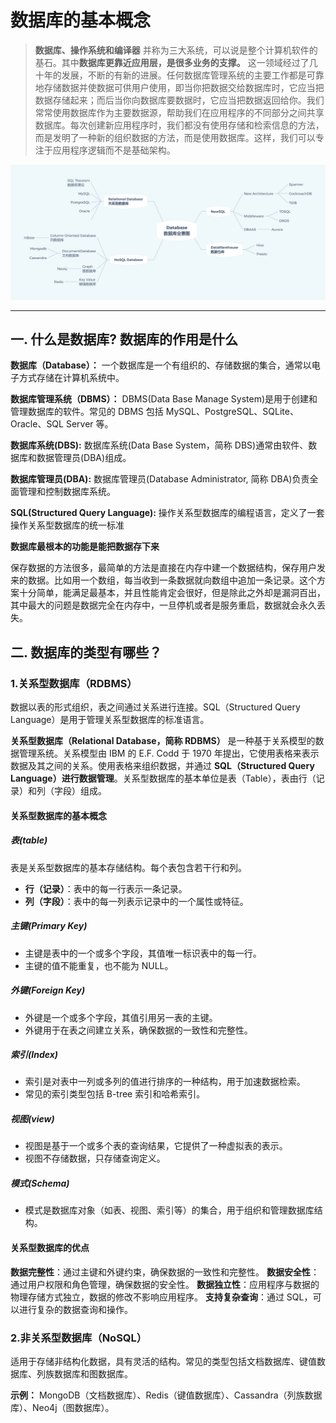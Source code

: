 # 数据库的基本概念

> **数据库、操作系统和编译器** 并称为三大系统，可以说是整个计算机软件的基石。其中**数据库更靠近应用层，是很多业务的支撑。** 这一领域经过了几十年的发展，不断的有新的进展。任何数据库管理系统的主要工作都是可靠地存储数据并使数据可供用户使用，即当你把数据交给数据库时，它应当把数据存储起来；而后当你向数据库要数据时，它应当把数据返回给你。我们常常使用数据库作为主要数据源，帮助我们在应用程序的不同部分之间共享数据库。每次创建新应用程序时，我们都没有使用存储和检索信息的方法，而是发明了一种新的组织数据的方法，而是使用数据库。这样，我们可以专注于应用程序逻辑而不是基础架构。

![alt text](image.png)

---

## 一. 什么是数据库? 数据库的作用是什么

**数据库（Database）：** 一个数据库是一个有组织的、存储数据的集合，通常以电子方式存储在计算机系统中。

**数据库管理系统（DBMS）：** DBMS(Data Base Manage System)是用于创建和管理数据库的软件。常见的 DBMS 包括 MySQL、PostgreSQL、SQLite、Oracle、SQL Server 等。

**数据库系统(DBS):** 数据库系统(Data Base System，简称 DBS)通常由软件、数据库和数据管理员(DBA)组成。

**数据库管理员(DBA):**  数据库管理员(Database Administrator, 简称 DBA)负责全面管理和控制数据库系统。

**SQL(Structured Query Language):** 操作关系型数据库的编程语言，定义了一套操作关系型数据库的统一标准

**数据库最根本的功能是能把数据存下来**

保存数据的方法很多，最简单的方法是直接在内存中建一个数据结构，保存用户发来的数据。比如用一个数组，每当收到一条数据就向数组中追加一条记录。这个方案十分简单，能满足最基本，并且性能肯定会很好，但是除此之外却是漏洞百出，其中最大的问题是数据完全在内存中，一旦停机或者是服务重启，数据就会永久丢失。


## 二. 数据库的类型有哪些？

### 1.关系型数据库（RDBMS）
数据以表的形式组织，表之间通过关系进行连接。SQL（Structured Query Language）是用于管理关系型数据库的标准语言。

**关系型数据库（Relational Database，简称 RDBMS）** 是一种基于关系模型的数据管理系统。关系模型由 IBM 的 E.F. Codd 于 1970 年提出，它使用表格来表示数据及其之间的关系。使用表格来组织数据，并通过 **SQL（Structured Query Language）进行数据管理**。关系型数据库的基本单位是表（Table），表由行（记录）和列（字段）组成。


#### 关系型数据库的基本概念

##### **表(table)**
表是关系型数据库的基本存储结构。每个表包含若干行和列。
- **行（记录）**：表中的每一行表示一条记录。
- **列（字段）**：表中的每一列表示记录中的一个属性或特征。

##### 主键(Primary Key)
- 主键是表中的一个或多个字段，其值唯一标识表中的每一行。
- 主键的值不能重复，也不能为 NULL。

##### 外键(Foreign Key)
- 外键是一个或多个字段，其值引用另一表的主键。
- 外键用于在表之间建立关系，确保数据的一致性和完整性。

##### 索引(Index)
- 索引是对表中一列或多列的值进行排序的一种结构，用于加速数据检索。
- 常见的索引类型包括 B-tree 索引和哈希索引。
##### 视图(view)
- 视图是基于一个或多个表的查询结果，它提供了一种虚拟表的表示。
- 视图不存储数据，只存储查询定义。
##### 模式(Schema)
- 模式是数据库对象（如表、视图、索引等）的集合，用于组织和管理数据库结构。

#### 关系型数据库的优点

**数据完整性**：通过主键和外键约束，确保数据的一致性和完整性。
**数据安全性**：通过用户权限和角色管理，确保数据的安全性。
**数据独立性**：应用程序与数据的物理存储方式独立，数据的修改不影响应用程序。
**支持复杂查询**：通过 SQL，可以进行复杂的数据查询和操作。


### 2.非关系型数据库（NoSQL）
适用于存储非结构化数据，具有灵活的结构。常见的类型包括文档数据库、键值数据库、列族数据库和图数据库。

**示例：** MongoDB（文档数据库）、Redis（键值数据库）、Cassandra（列族数据库）、Neo4j（图数据库）。